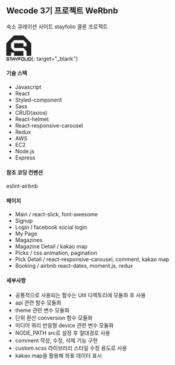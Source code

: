 ## Wecode 3기 프로젝트 WeRbnb

숙소 큐레이션 사이트 stayfolio 클론 프로젝트  

[![프로젝트](/src/Images/Logo.png)](http://13.125.211.165/){: target="_blank"}

#### 기술 스택

- Javascript
- React
- Styled-component
- Sass
- CRUD(axios)
- React-helmet
- React-responsive-carousel
- Redux
- AWS
- EC2
- Node.js
- Express

#### 참조 코딩 컨벤션

eslint-airbnb

#### 페이지

- Main / react-slick, font-awesome
- Signup
- Login / facebook social login
- My Page
- Magazines
- Magazine Detail / kakao map
- Picks / css animation, pagination
- Pick Detail / react-responsive-carousel, comment, kakao map
- Booking / airbnb react-dates, moment.js, redux

#### 세부사항

- 공통적으로 사용되는 함수는 Util 디렉토리에 모듈화 후 사용
- api 관련 함수 모듈화
- theme 관련 변수 모듈화
- 단위 환산 conversion 함수 모듈화
- 미디어 쿼리 반응형 device 관련 변수 모듈화
- NODE_PATH src로 설정 후 절대경로 사용
- comment 작성, 수정, 삭제 기능 구현
- custom.scss 라이브러리 스타일 수정 용도로 사용
- kakao map을 활용해 좌표 데이터 표시
